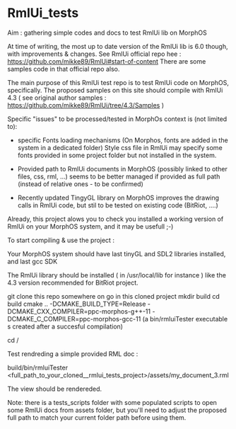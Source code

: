 # RmlUi_tests
Aim : gathering simple codes and docs to test RmlUi lib on MorphOS

At time of writing, the most up to date version of the RmlUi lib is 6.0 though, with improvements & changes.
See RmlUi official repo hee : <https://github.com/mikke89/RmlUi#start-of-content>
There are some samples code in that official repo also.


The main purpose of this RmlUi test repo is to test RmlUi code on MorphOS, specifically.
The proposed samples on this site should compile with RmlUi 4.3 
( see original author samples : <https://github.com/mikke89/RmlUi/tree/4.3/Samples> )


Specific "issues" to be processed/tested in MorphOs context is (not limited to):

- specific Fonts loading mechanisms (On Morphos, fonts are added in the system in a dedicated folder)
  Style css file in RmlUi may specify some fonts provided in some project folder but not installed in the system.
  
- Provided path to RmlUi documents in MorphOS (possibly linked to other files, css, rml, ...) 
  seems to be better managed if provided as full path (instead of relative ones - to be confirmed)
  
- Recently updated TingyGL library on MorphOS improves the drawing calls in RmlUi code, 
  but stil to be tested on existing code (BitRiot, ....)
  
Already, this project alows you to check you installed a working version of RmlUi on your MorphOS system,
and it may be usefull ;-)



To start compiling & use the project :

Your MorphOS system should have last tinyGL and SDL2 libraries installed, and last gcc SDK

The RmlUi library should be  installed ( in /usr/local/lib for instance ) 
like the 4.3 version recommended for BitRiot project.


git clone this repo somewhere on go in this cloned project
mkdir build
cd build
cmake .. -DCMAKE_BUILD_TYPE=Release -DCMAKE_CXX_COMPILER=ppc-morphos-g++-11 -DCMAKE_C_COMPILER=ppc-morphos-gcc-11
(a bin/rmluiTester executable s created after a succesful compilation)

cd /
 
Test rendreding a simple provided RML doc : 

build/bin/rmluiTester <full_path_to_your_cloned__rmlui_tests_project>/assets/my_document_3.rml

The view should be rendereded.


Note: there is a tests_scripts folder with some populated scripts to open some RmlUi docs from assets folder, 
but you'll need to adjust the proposed full path to match your current folder path before using them.